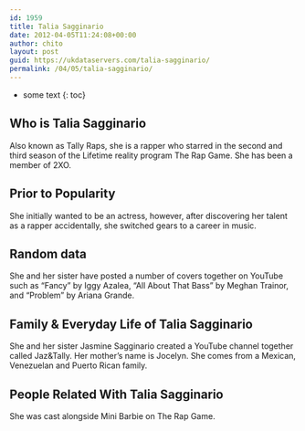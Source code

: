 ```yaml
---
id: 1959
title: Talia Sagginario
date: 2012-04-05T11:24:08+00:00
author: chito
layout: post
guid: https://ukdataservers.com/talia-sagginario/
permalink: /04/05/talia-sagginario/
---
```


* some text
{: toc}
          
          
## Who is  Talia Sagginario
                  
                  
                  
Also known as Tally Raps, she is a rapper who starred in the second and third season of the Lifetime reality program The Rap Game. She has been a member of 2XO. 
                  
                
                
                
## Prior to Popularity 
                  
                  
                  
She initially wanted to be an actress, however, after discovering her talent as a rapper accidentally, she switched gears to a career in music. 
                  
                
                
                
## Random data 
                  
                  
                  
She and her sister have posted a number of covers together on YouTube such as &#8220;Fancy&#8221; by Iggy Azalea, &#8220;All About That Bass&#8221; by Meghan Trainor, and &#8220;Problem&#8221; by Ariana Grande. 
                  
                
                
                
## Family & Everyday Life of Talia Sagginario
                  
                  
                  
She and her sister Jasmine Sagginario created a YouTube channel together called Jaz&Tally. Her mother&#8217;s name is Jocelyn. She comes from a Mexican, Venezuelan and Puerto Rican family. 
                  
                
                
                
## People Related With  Talia Sagginario
                  
                  
                  
She was cast alongside Mini Barbie on The Rap Game. 
                  
                
              
            
          
          
          
    
    
  
